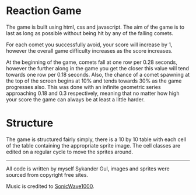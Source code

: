 # Reaction Game

The game is built using html, css and javascript. The aim of the game is to last as long as possible without being hit by any of the falling comets.

For each comet you successfully avoid, your score will increase by 1, however the overall game difficulty increases as the score increases.

At the beginning of the game, comets fall at one row per 0.28 seconds, however the further along in the game you get the closer this value will tend towards one row per 0.18 seconds. Also, the chance of a comet spawning at the top of the screen begins at 10% and tends towards 30% as the game progresses also. This was done with an infinite geometric series approaching 0.18 and 0.3 respectively, meaning that no matter how high your score the game can always be at least a little harder.

# Structure

The game is structured fairly simply, there is a 10 by 10 table with each cell of the table containing the appropriate sprite image. The cell classes are edited on a regular cycle to move the sprites around.

-------------------

All code is written by myself Sykander Gul, images and sprites were sourced from copyright free sites.

Music is credited to [SonicWave1000](https://www.youtube.com/user/Sonicwave1000).
